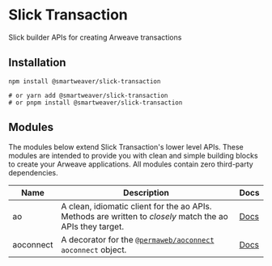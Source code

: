 # Slick Transaction

Slick builder APIs for creating Arweave transactions

## Installation

```text
npm install @smartweaver/slick-transaction

# or yarn add @smartweaver/slick-transaction
# or pnpm install @smartweaver/slick-transaction
```

## Modules

The modules below extend Slick Transaction's lower level APIs. These modules are intended to provide you with clean and simple building blocks to create your Arweave applications. All modules contain zero third-party dependencies.

| Name | Description | Docs |
| - | - | - |
| ao        | A clean, idiomatic client for the ao APIs. Methods are written to _closely_ match the ao APIs they target.         | [Docs](./docs/modules/ao.md) | 
| aoconnect | A decorator for the [`@permaweb/aoconnect`](https://www.npmjs.com/package/@permaweb/aoconnect) `aoconnect` object. | [Docs](./docs/modules/aoconnect.md)
